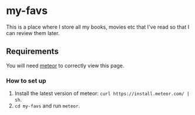 # my-favs
This is a place where I store all my books, movies etc that I've read so that I can review them later.

## Requirements
You will need [meteor](https://www.meteor.com) to correctly view this page.

### How to set up
1. Install the latest version of meteor: `curl https://install.meteor.com/ | sh`.
2. `cd my-favs` and run `meteor`.
